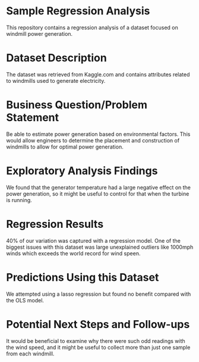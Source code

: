 # Sample Regression Analysis

This repository contains a regression analysis of a dataset focused on windmill power generation.
# Dataset Description

The dataset was retrieved from Kaggle.com and contains attributes related to windmills used to generate electricity.
# Business Question/Problem Statement

Be able to estimate power generation based on environmental factors. This would allow engineers to determine the placement and construction of windmills to allow for optimal power generation.
# Exploratory Analysis Findings

We found that the generator temperature had a large negative effect on the power generation, so it might be useful to control for that when the turbine is running.
# Regression Results

40% of our variation was captured with a regression model. One of the biggest issues with this dataset was large unexplained outliers like 1000mph winds which exceeds the world record for wind speen.
# Predictions Using this Dataset

We attempted using a lasso regression but found no benefit compared with the OLS model.
# Potential Next Steps and Follow-ups

It would be beneficial to examine why there were such odd readings with the wind speed, and it might be useful to collect more than just one sample from each windmill.

